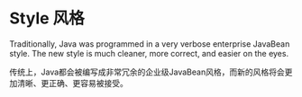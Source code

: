 # Style 风格

Traditionally, Java was programmed in a very verbose enterprise JavaBean style.
The new style is much cleaner, more correct, and easier on the eyes.

传统上，Java都会被编写成非常冗余的企业级JavaBean风格，而新的风格将会更加清晰、更正确、更容易被接受。